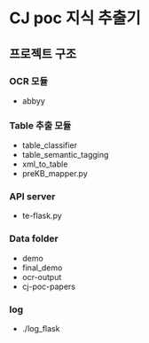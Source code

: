 # CJ poc 지식 추출기

## 프로젝트 구조
### OCR 모듈
* abbyy
### Table 추출 모듈
* table_classifier
* table_semantic_tagging
* xml_to_table
* preKB_mapper.py
### API server
* te-flask.py
### Data folder
* demo
* final_demo
* ocr-output
* cj-poc-papers
### log
* ./log_flask

